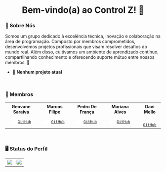<a>
    <h1 align="center">
        Bem-vindo(a) ao Control Z! 🚀
    </h1>
</a>

### 🔎 Sobre Nós
Somos um grupo dedicado à excelência técnica, inovação e colaboração na área de programação. Composto por membros comprometidos, desenvolvemos projetos profissionais que visam resolver desafios do mundo real. Além disso, cultivamos um ambiente de aprendizado contínuo, compartilhando conhecimento e oferecendo suporte mútuo entre nossos membros. 🤝

- 🛑 **Nenhum projeto atual**

&nbsp;
### 👥 Membros
<table align="center">
    <tr>
        <th colspan="2">Geovane Saraiva</th>
        <th></th>
        <th colspan="2">Marcos Filipe</th>
        <th></th>
        <th colspan="2">Pedro De França</th>
        <th></th>
        <th colspan="2">Mariana Alves</th>
        <th></th>
        <th colspan="2">Davi Mello</th>
    </tr>
    <tr>
        <td align="center" colspan="2">
            <img align="center" src="github-mark-white.svg" width="17" height="17" />
            <code><a href="https://github.com/0LostConnection">GitHub</a></code>
        </td>
        <td></td>
        <td align="center" colspan="2">
            <img align="center" src="github-mark-white.svg" width="17" height="17" />
            <code><a href="https://github.com/Kanelaaa">GitHub</a></code>
        </td>
        <td></td>
        <td align="center" colspan="2">
            <img align="center" src="github-mark-white.svg" width="17" height="17" />
            <code><a href="https://github.com/ControlZ-DevTeam">GitHub</a></code>
        </td>
        <td></td>
        <td align="center" colspan="2">
            <img align="center" src="github-mark-white.svg" width="17" height="17" />
            <code><a href="https://github.com/ControlZ-DevTeam">GitHub</a></code>
        </td>
        <td></td>
        <td align="center" colspan="2">
            <img align="center" src="github-mark-white.svg" width="17" height="17" />
            <code><a href="https://github.com/ControlZ-DevTeam">GitHub</a></code>
        </td>
</table>

&nbsp;
### 🖥 Status do Perfil

<table align="center">
    <tr>
        <td>
            <img
                src="https://github-readme-stats.vercel.app/api?username=ControlZ-DevTeam&show_icons=true&theme=solarized-light&bg_color=fdf6e3&title_color=773c39&text_color=f3961e" />
        </td>
        <td>
            <img
                src="https://github-readme-stats.vercel.app/api/top-langs/?username=ControlZ-DevTeam&layout=compact&theme=solarized-light&bg_color=fdf6e3&title_color=773c39&text_color=f3961e" />
        </td>
    </tr>
</table>

